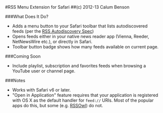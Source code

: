 #RSS Menu Extension for Safari
##(c) 2012-13 Calum Benson

###What Does It Do?

* Adds a menu button to your Safari toolbar that lists autodiscovered feeds (per the [RSS Autodiscovery Spec](http://www.rssboard.org/rss-autodiscovery))
* Opens feeds either in your native news reader app (Vienna, Reeder, NetNewsWire etc.), or directly in Safari.
* Toolbar button badge shows how many feeds available on current page.
 

###Coming Soon

* Include playlist, subscription and favorites feeds when browsing a YouTube user or channel page.

###Notes

* Works with Safari v6 or later. 
* "Open in Application" feature requires that your application is registered with OS X as the default handler for `feed://` URIs. Most of the popular apps do this, but some (e.g. [RSSOwl](http://www.rssowl.org)) do not.

